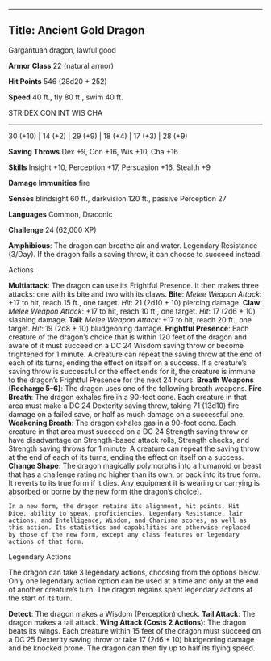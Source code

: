 -------------------------
Title: Ancient Gold Dragon
-------------------------


Gargantuan dragon, lawful good

**Armor Class** 22 (natural armor)

**Hit Points** 546 (28d20 + 252)

**Speed** 40 ft., fly 80 ft., swim 40 ft.

  STR        DEX       CON       INT       WIS       CHA
  ------------ ----------- ----------- ----------- ----------- -----------
  30 (+10)   | 14 (+2)   | 29 (+9)   | 18 (+4)   | 17 (+3)   | 28 (+9)

**Saving Throws** Dex +9, Con +16, Wis +10, Cha +16

**Skills** Insight +10, Perception +17, Persuasion +16, Stealth +9

**Damage Immunities** fire

**Senses** blindsight 60 ft., darkvision 120 ft., passive Perception 27

**Languages** Common, Draconic

**Challenge** 24 (62,000 XP)


**Amphibious**: The dragon can breathe air and water.
Legendary Resistance (3/Day). If the dragon fails a saving throw, it
    can choose to succeed instead.


Actions

**Multiattack**: The dragon can use its Frightful Presence. It then
    makes three attacks: one with its bite and two with its claws.
**Bite**: *Melee Weapon Attack*: +17 to hit, reach 15 ft.,
    one target. *Hit*: 21 (2d10 + 10) piercing damage.
**Claw**: *Melee Weapon Attack*: +17 to hit, reach 10 ft.,
    one target. *Hit*: 17 (2d6 + 10) slashing damage.
**Tail**: *Melee Weapon Attack*: +17 to hit, reach 20 ft.,
    one target. *Hit*: 19 (2d8 + 10) bludgeoning damage.
**Frightful Presence**: Each creature of the dragon’s choice that is
    within 120 feet of the dragon and aware of it must succeed on a DC
    24 Wisdom saving throw or become frightened for 1 minute. A creature
    can repeat the saving throw at the end of each of its turns, ending
    the effect on itself on a success. If a creature’s saving throw is
    successful or the effect ends for it, the creature is immune to the
    dragon’s Frightful Presence for the next 24 hours.
**Breath Weapons (Recharge 5–6)**: The dragon uses one of the
    following breath weapons.
**Fire Breath**: The dragon exhales fire in a 90-foot cone. Each
    creature in that area must make a DC 24 Dexterity saving throw,
    taking 71 (13d10) fire damage on a failed save, or half as much
    damage on a successful one.
**Weakening Breath**: The dragon exhales gas in a 90-foot cone. Each
    creature in that area must succeed on a DC 24 Strength saving throw
    or have disadvantage on Strength-based attack rolls, Strength
    checks, and Strength saving throws for 1 minute. A creature can
    repeat the saving throw at the end of each of its turns, ending the
    effect on itself on a success.
**Change Shape**: The dragon magically polymorphs into a humanoid or
    beast that has a challenge rating no higher than its own, or back
    into its true form. It reverts to its true form if it dies. Any
    equipment it is wearing or carrying is absorbed or borne by the new
    form (the dragon’s choice).

    In a new form, the dragon retains its alignment, hit points, Hit
    Dice, ability to speak, proficiencies, Legendary Resistance, lair
    actions, and Intelligence, Wisdom, and Charisma scores, as well as
    this action. Its statistics and capabilities are otherwise replaced
    by those of the new form, except any class features or legendary
    actions of that form.


Legendary Actions

The dragon can take 3 legendary actions, choosing from the options
below. Only one legendary action option can be used at a time and only
at the end of another creature’s turn. The dragon regains spent
legendary actions at the start of its turn.

**Detect**: The dragon makes a Wisdom (Perception) check.
**Tail Attack**: The dragon makes a tail attack.
**Wing Attack (Costs 2 Actions)**: The dragon beats its wings. Each
    creature within 15 feet of the dragon must succeed on a DC 25
    Dexterity saving throw or take 17 (2d6 + 10) bludgeoning damage and
    be knocked prone. The dragon can then fly up to half its
    flying speed.


